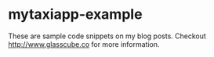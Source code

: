 # mytaxiapp-example
These are sample code snippets on my blog posts. Checkout http://www.glasscube.co for more information.

